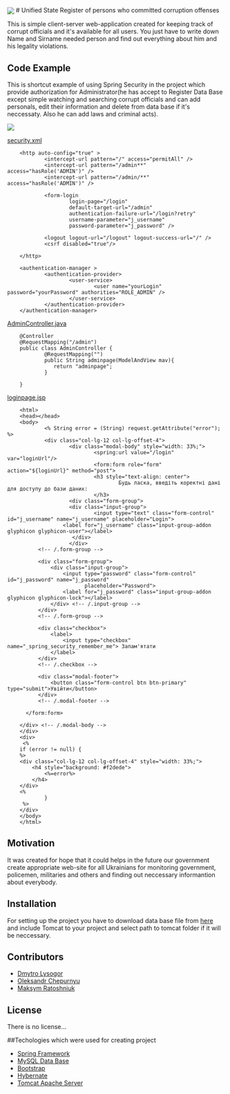 <img src="http://old.minjust.gov.ua/file/24975" align="center" />
# Unified State Register of persons who committed corruption offenses 

This is simple client-server web-application created for keeping track of corrupt officials and it's available for all users.
You just have to write down Name and Sirname needed person and find out everything about him and his legality violations.
## Code Example
This is shortcut example of using Spring Security in the project which provide authorization for Administrator(he has accept to Register Data Base except simple watching and searching corrupt officials and can add personals, edit their information and delete from data base if it's neccessaty. Also he can add laws and criminal acts).

<img src="http://cs626621.vk.me/v626621371/4d1f/9LzKrdgrjfY.jpg" align="center">

[security.xml](https://github.com/CorruptRegistryProject/Registry_Project/blob/master/src/main/resources/spring/security.xml
)

        <http auto-config="true" >
                <intercept-url pattern="/" access="permitAll" />
                <intercept-url pattern="/admin**" access="hasRole('ADMIN')" />
                <intercept-url pattern="/admin/**" access="hasRole('ADMIN')" />

                <form-login
                        login-page="/login"
                        default-target-url="/admin"
                        authentication-failure-url="/login?retry"
                        username-parameter="j_username"
                        password-parameter="j_password" />

                <logout logout-url="/logout" logout-success-url="/" />
                <csrf disabled="true"/>

        </http>

        <authentication-manager >
                <authentication-provider>
                        <user-service>
                                <user name="yourLogin" password="yourPassword" authorities="ROLE_ADMIN" />
                        </user-service>
                </authentication-provider>
        </authentication-manager>
    
[AdminController.java]()

        @Controller
        @RequestMapping("/admin")
        public class AdminController {
                @RequestMapping("")
                public String adminpage(ModelAndView mav){
                   return "adminpage";
                }

        }

[loginpage.jsp]()

        <html>
        <head></head>
        <body>
                <% String error = (String) request.getAttribute("error"); %>
                <div class="col-lg-12 col-lg-offset-4">
                        <div class="modal-body" style="width: 33%;">
                                <spring:url value="/login" var="loginUrl"/>
                                <form:form role="form" action="${loginUrl}" method="post">
                                <h3 style="text-align: center">
                                        Будь ласка, введіть коректні дані для доступу до бази даних:
                                </h3>
                        <div class="form-group">
                        <div class="input-group">
                                <input type="text" class="form-control" id="j_username" name="j_username" placeholder="Login">
                      <label for="j_username" class="input-group-addon glyphicon glyphicon-user"></label>
                         </div>
                        </div>
              <!-- /.form-group -->

              <div class="form-group">
                  <div class="input-group">
                      <input type="password" class="form-control" id="j_password" name="j_password"
                             placeholder="Password">
                      <label for="j_password" class="input-group-addon glyphicon glyphicon-lock"></label>
                  </div> <!-- /.input-group -->
              </div>
              <!-- /.form-group -->

              <div class="checkbox">
                  <label>
                      <input type="checkbox" name="_spring_security_remember_me"> Запам'ятати
                  </label>
              </div>
              <!-- /.checkbox -->

              <div class="modal-footer">
                  <button class="form-control btn btn-primary" type="submit">Увійти</button>
              </div>
              <!-- /.modal-footer -->

          </form:form>

        </div> <!-- /.modal-body -->
        </div>
        <div>
         <%
        if (error != null) {
        %>
        <div class="col-lg-12 col-lg-offset-4" style="width: 33%;">
            <h4 style="background: #f2dede">
                <%=error%>
            </h4>
        </div>
        <%
                }
         %>
        </div>
        </body>
        </html>


## Motivation

It was created for hope that it could helps in the future our government create appropriate web-site for all Ukrainians for monitoring government, policemen, militaries and others and finding out neccessary informantion about everybody.

## Installation

For setting up the project you have to download data base file from [here](https://github.com/CorruptRegistryProject/CorruptRegisterDataBase) and include Tomcat to your project and select path to tomcat folder if it will be neccessary.

## Contributors
- [Dmytro Lysogor](http://vk.com/uponthisdawn)
- [Oleksandr Chepurnyu](http://vk.com/granium)
- [Maksym Ratoshniuk](http://vk.com/maxym6969)

## License
There is no license...

##Techologies which were used for creating project
- [Spring Framework](https://projects.spring.io/spring-framework/)
- [MySQL Data Base](https://www.mysql.com/)
- [Bootstrap](http://getbootstrap.com/)
- [Hybernate](http://hibernate.org/)
- [Tomcat Apache Server](http://tomcat.apache.org/)



